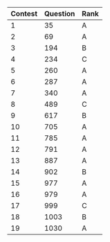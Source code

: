 |Contest|Question|Rank|
|-|-|-|
|1|35|A|
|2|69|A|
|3|194|B|
|4|234|C|
|5|260|A|
|6|287|A|
|7|340|A|
|8|489|C|
|9|617|B|
|10|705|A|
|11|785|A|
|12|791|A|
|13|887|A|
|14|902|B|
|15|977|A|
|16|979|A|
|17|999|C|
|18|1003|B|
|19|1030|A|
